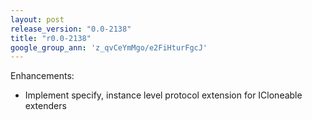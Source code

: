 ```yaml
---
layout: post
release_version: "0.0-2138"
title: "r0.0-2138"
google_group_ann: 'z_qvCeYmMgo/e2FiHturFgcJ'
---
```


Enhancements:

* Implement specify, instance level protocol extension for ICloneable extenders
